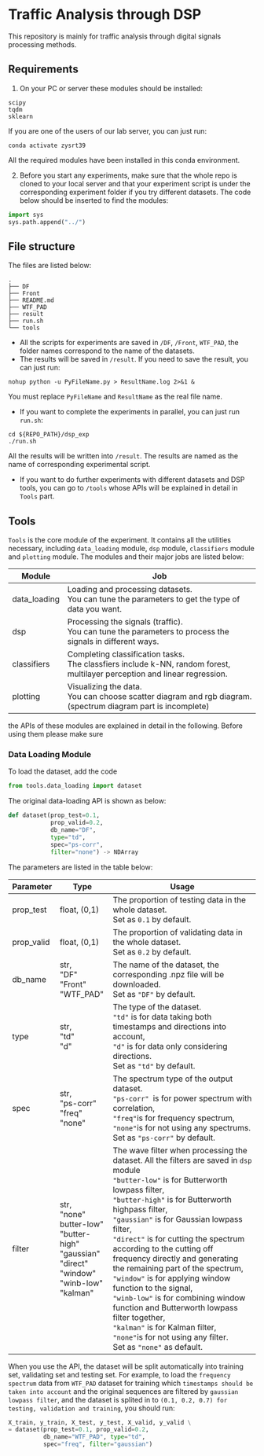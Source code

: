 # Traffic Analysis through DSP

This repository is mainly for traffic analysis through digital signals processing methods.

## Requirements

1. On your PC or server these modules should be installed:

```console
scipy
tqdm
sklearn
```

If you are one of the users of our lab server, you can just run:

```console
conda activate zysrt39
```

All the required modules have been installed in this conda environment.

2. Before you start any experiments, make sure that the whole repo is cloned to your local server and that your experiment script is under the corresponding experiment folder if you try different datasets. The code below should be inserted to find the modules:

```python
import sys
sys.path.append("../") 
```

## File structure

The files are listed below:

```console
.
├── DF
├── Front
├── README.md
├── WTF_PAD
├── result
├── run.sh
└── tools
```

- All the scripts for experiments are saved in `/DF`, `/Front`, `WTF_PAD`, the folder names correspond to the name of the datasets.
- The results will be saved in `/result`. If you need to save the result, you can just run:

```shell
nohup python -u PyFileName.py > ResultName.log 2>&1 &
```

You must replace `PyFileName` and `ResultName` as the real file name.

- If you want to complete the experiments in parallel, you can just run `run.sh`:

```
cd ${REPO_PATH}/dsp_exp
./run.sh
```

All the results will be written into `/result`. The results are named as the name of corresponding experimental script.

- If you want to do further experiments with different datasets and DSP tools, you can go to `/tools` whose APIs will be explained in detail in `Tools` part.

## Tools

`Tools` is the core module of the experiment. It contains all the utilities necessary, including `data_loading` module, `dsp` module, `classifiers` module and `plotting` module. The modules and their major jobs are listed below:

| Module       | Job                                                          |
| ------------ | ------------------------------------------------------------ |
| data_loading | Loading and processing datasets.<br>You can tune the parameters to get the type of data you want. |
| dsp          | Processing the signals (traffic).<br>You can tune the parameters to process the signals in different ways. |
| classifiers  | Completing classification tasks.<br>The classfiers include k-NN, random forest, multilayer perception and linear regression. |
| plotting     | Visualizing the data.<br>You can choose scatter diagram and rgb diagram. (spectrum diagram part is incomplete) |

the APIs of these modules are explained in detail in the following. Before using them please make sure 

### Data Loading Module

To load the dataset, add the code 

```python
from tools.data_loading import dataset
```

The original data-loading API is shown as below:

```python
def dataset(prop_test=0.1, 
            prop_valid=0.2, 
            db_name="DF", 
            type="td", 
            spec="ps-corr", 
            filter="none") -> NDArray
```

The parameters are listed in the table below:

| Parameter  | Type                                                         | Usage                                                        |
| ---------- | ------------------------------------------------------------ | ------------------------------------------------------------ |
| prop_test  | float, (0,1)                                                 | The proportion of testing data in the whole dataset. <br>Set as `0.1` by default. |
| prop_valid | float, (0,1)                                                 | The proportion of validating data in the whole dataset. <br>Set as `0.2` by default. |
| db_name    | str, <br>"DF"<br>"Front"<br>"WTF_PAD"                        | The name of the dataset, the corresponding .npz file will be downloaded.<br>Set as `"DF"` by default. |
| type       | str,<br>"td"<br>"d"                                          | The type of the dataset.<br> `"td"` is for data taking both timestamps and directions into account, <br> `"d"` is for data only considering directions.<br>Set as `"td"` by default. |
| spec       | str,<br>"ps-corr"<br>"freq"<br>"none"                        | The spectrum type of the output dataset. <br>`"ps-corr" `is for power spectrum with correlation,<br>` "freq" `is for frequency spectrum, <br>` "none" `is for not using any spectrums.<br>Set as `"ps-corr"` by default. |
| filter     | str,<br>"none"<br>butter-low"<br>"butter-high"<br>"gaussian"<br>"direct"<br>"window"<br>"winb-low"<br>"kalman" | The wave filter when processing the dataset. All the filters are saved in `dsp` module<br>`"butter-low"` is for Butterworth lowpass filter,<br>`"butter-high"` is for Butterworth highpass filter,<br>`"gaussian"` is for Gaussian lowpass filter,<br>`"direct"` is for cutting the spectrum according to the cutting off frequency directly and generating the remaining part of the spectrum,<br>`"window"` is for applying window function to the signal,<br>`"winb-low"` is for combining window function and Butterworth lowpass filter together,<br>`"kalman"` is for Kalman filter,<br>`"none"`is for not using any filter.<br>Set as `"none"` as default. |

When you use the API, the dataset will be split automatically into training set, validating set and testing set. For example, to load the `frequency spectrum` data from `WTF_PAD` dataset for training which `timestamps should be taken into account` and the original sequences are filtered by `gaussian lowpass filter`, and the dataset is splited in to `(0.1, 0.2, 0.7) for testing, validation and training`, you should run:

```python
X_train, y_train, X_test, y_test, X_valid, y_valid \
= dataset(prop_test=0.1, prop_valid=0.2, 
          db_name="WTF_PAD", type="td", 
          spec="freq", filter="gaussian")
```

